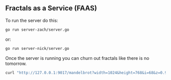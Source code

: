 
## Fractals as a Service (FAAS)

To run the server do this:

```bash
go run server-zach/server.go
```

or:

```bash
go run server-nick/server.go
```

Once the server is running you can churn out fractals like there is no
tomorrow.

```bash
curl "http://127.0.0.1:9017/mandelbrot?width=1024&height=768&i=68&z=0.9"
```
